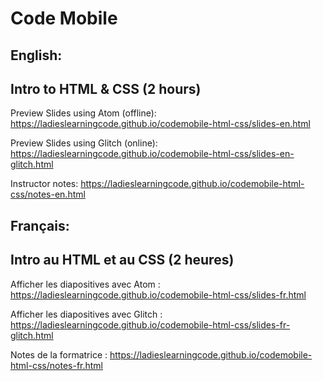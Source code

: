 # Code Mobile

## English:
## Intro to HTML &amp; CSS (2 hours)

Preview Slides using Atom (offline): https://ladieslearningcode.github.io/codemobile-html-css/slides-en.html

Preview Slides using Glitch (online): https://ladieslearningcode.github.io/codemobile-html-css/slides-en-glitch.html

Instructor notes: https://ladieslearningcode.github.io/codemobile-html-css/notes-en.html

## Français:
## Intro au HTML et au CSS (2 heures)

Afficher les diapositives avec Atom : https://ladieslearningcode.github.io/codemobile-html-css/slides-fr.html

Afficher les diapositives avec Glitch : https://ladieslearningcode.github.io/codemobile-html-css/slides-fr-glitch.html

Notes de la formatrice : https://ladieslearningcode.github.io/codemobile-html-css/notes-fr.html
